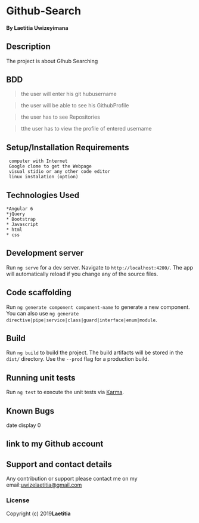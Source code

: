# Github-Search
#### By **Laetitia Uwizeyimana**
##
## Description
 The project is about GIhub Searching 

## BDD
>the user will enter his git hubusername

>the user  will be able to see his GithubProfile

>the user has to see Repositories
  
>tthe user has to view the profile of entered username

## Setup/Installation Requirements
     computer with Internet
     Google clome to get the Webpage
     visual stidio or any other code editor
     linux instalation (option)
## Technologies Used
    *Angular 6
    *jQuery
    * Bootstrap
    * Javascript
    * html
    * css 

## Development server

Run `ng serve` for a dev server. Navigate to `http://localhost:4200/`. The app will automatically reload if you change any of the source files.

## Code scaffolding

Run `ng generate component component-name` to generate a new component. You can also use `ng generate directive|pipe|service|class|guard|interface|enum|module`.

## Build

Run `ng build` to build the project. The build artifacts will be stored in the `dist/` directory. Use the `--prod` flag for a production build.

## Running unit tests

Run `ng test` to execute the unit tests via [Karma](https://karma-runner.github.io).


## Known Bugs
 date display 0 


## link to my Github account


## Support and contact details
Any contribution or support please contact me on my email:uwizelaetitia@gmail.com
### License

Copyright (c) 2019**Laetitia**
